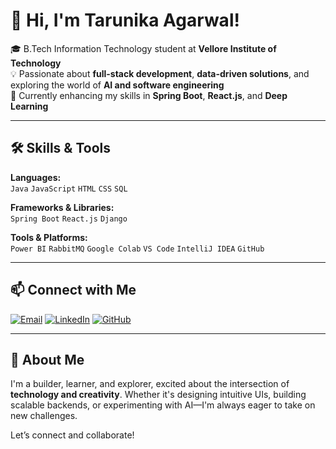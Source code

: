 # 👋 Hi, I'm Tarunika Agarwal!

🎓 B.Tech Information Technology student at **Vellore Institute of Technology**  
💡 Passionate about **full-stack development**, **data-driven solutions**, and exploring the world of **AI and software engineering**  
🌱 Currently enhancing my skills in **Spring Boot**, **React.js**, and **Deep Learning**

---

## 🛠️ Skills & Tools

**Languages:**  
`Java` `JavaScript` `HTML` `CSS` `SQL`

**Frameworks & Libraries:**  
`Spring Boot` `React.js` `Django`

**Tools & Platforms:**  
`Power BI` `RabbitMQ` `Google Colab` `VS Code` `IntelliJ IDEA` `GitHub`

---

## 📫 Connect with Me

[![Email](https://img.shields.io/badge/Email-agarwaltarunika65@gmail.com-red?style=for-the-badge&logo=gmail&logoColor=white)](mailto:agarwaltarunika65@gmail.com)
[![LinkedIn](https://img.shields.io/badge/LinkedIn-tarunika--agarwal-blue?style=for-the-badge&logo=linkedin)](https://linkedin.com/in/tarunika-agarwal)
[![GitHub](https://img.shields.io/badge/GitHub-tarunika--agarwal-black?style=for-the-badge&logo=github)](https://github.com/yourusername)

---

## 🌟 About Me

I'm a builder, learner, and explorer, excited about the intersection of **technology and creativity**. Whether it's designing intuitive UIs, building scalable backends, or experimenting with AI—I'm always eager to take on new challenges.

Let’s connect and collaborate!
